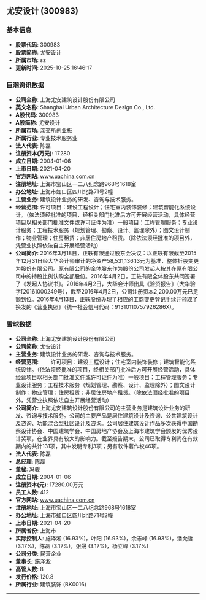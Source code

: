 ## 尤安设计 (300983)

### 基本信息

- **股票代码**: 300983
- **股票简称**: 尤安设计
- **所属市场**: sz
- **更新时间**: 2025-10-25 16:46:17

### 巨潮资讯数据

- **公司全称**: 上海尤安建筑设计股份有限公司
- **英文名称**: Shanghai Urban Architecture Design Co., Ltd.
- **A股代码**: 300983
- **A股简称**: 尤安设计
- **所属市场**: 深交所创业板
- **所属行业**: 专业技术服务业
- **法人代表**: 陈磊
- **注册资本(万元)**: 17280
- **成立日期**: 2004-01-06
- **上市日期**: 2021-04-20
- **官方网站**: www.uachina.com.cn
- **注册地址**: 上海市宝山区一二八纪念路968号1618室
- **办公地址**: 上海市虹口区四川北路71号2幢
- **主营业务**: 建筑设计业务的研发、咨询与技术服务。
- **经营范围**: 许可项目：建设工程设计；住宅室内装饰装修；建筑智能化系统设计。（依法须经批准的项目，经相关部门批准后方可开展经营活动，具体经营项目以相关部门批准文件或许可证件为准）一般项目：工程管理服务；专业设计服务；工程技术服务（规划管理、勘察、设计、监理除外）；图文设计制作；物业管理；住房租赁；非居住房地产租赁。（除依法须经批准的项目外，凭营业执照依法自主开展经营活动）
- **公司简介**: 2016年3月18日，正轶有限通过股东会决议：以正轶有限截至2015年12月31日经大华会计师审计的净资产58,531,136.13元为基准，整体折股变更为股份有限公司。原有限公司的全体股东作为股份公司发起人按其在原有限公司中的持股比例认购全部股份。2016年4月2日，正轶有限全体股东共同签署了《发起人协议书》。2016年4月2日，大华会计师出具《验资报告》（大华验字[2016]000249号），截至2016年4月2日，公司注册资本2,200.00万元已足额到位。2016年4月13日，正轶股份办理了相应的工商变更登记手续并领取了换发的《营业执照》（统一社会信用代码：91310110757926286X)。

### 雪球数据

- **公司全称**: 上海尤安建筑设计股份有限公司
- **公司简称**: 尤安设计
- **主营业务**: 建筑设计业务的研发、咨询与技术服务。
- **经营范围**: 　　许可项目：建设工程设计；住宅室内装饰装修；建筑智能化系统设计。（依法须经批准的项目，经相关部门批准后方可开展经营活动，具体经营项目以相关部门批准文件或许可证件为准）一般项目：工程管理服务；专业设计服务；工程技术服务（规划管理、勘察、设计、监理除外）；图文设计制作；物业管理；住房租赁；非居住房地产租赁。（除依法须经批准的项目外，凭营业执照依法自主开展经营活动）
- **公司简介**: 上海尤安建筑设计股份有限公司的主营业务是建筑设计业务的研发、咨询与技术服务。公司的主要产品是居住建筑设计及咨询、公共建筑设计及咨询、功能混合型社区设计及咨询。公司居住建筑设计作品多次获得中国勘察设计协会、中国建筑学会、中国房地产协会及上海市建筑学会颁发的优秀设计奖项，在业界具有较大的影响力。截至报告期末，公司已取得专利尚在有效期内的共计131项，其中发明专利3项；另有软件著作权46项。
- **法人代表**: 陈磊
- **总经理**: 陈磊
- **董秘**: 冯骏
- **成立日期**: 2004-01-06
- **注册资本(元)**: 17280.00万元
- **员工人数**: 412
- **官方网站**: www.uachina.com.cn
- **注册地址**: 上海市宝山区一二八纪念路968号1618室
- **办公地址**: 上海市虹口区四川北路71号2幢
- **上市日期**: 2021-04-20
- **所属省份**: 上海市
- **实际控制人**: 施泽淞 (16.93%)，叶阳 (16.93%)，余志峰 (16.93%)，潘允哲 (3.17%)，陈磊 (3.17%)，张晟 (3.17%)，杨立峰 (3.17%)
- **公司分类**: 民营企业
- **董事长**: 施泽淞
- **高管人数**: 8
- **发行价格**: 120.8
- **所属行业**: 建筑装饰 (BK0016)

---